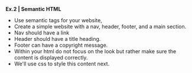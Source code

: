 **Ex.2 | Semantic HTML**

- Use semantic tags for your website,
- Create a simple website with a nav, header, footer, and a main section.
- Nav should have a link
- Header should have a title heading.
- Footer can have a copyright message.
- Within your html do not focus on the look but rather make sure the content is displayed correctly.
- We'll use css to style this content next.